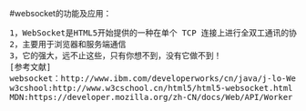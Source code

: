 #websocket的功能及应用：
<pre>
1，WebSocket是HTML5开始提供的一种在单个 TCP 连接上进行全双工通讯的协议！这个高端喽！
2，主要用于浏览器和服务端通信
3，它的强大，远不止这些，只有你想不到，没有它做不到！
[参考文献]
websocket：http://www.ibm.com/developerworks/cn/java/j-lo-WebSocket/
w3cshool:http://www.w3cschool.cn/html5/html5-websocket.html
MDN:https://developer.mozilla.org/zh-CN/docs/Web/API/Worker
</pre>
